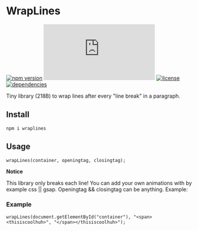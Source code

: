 # WrapLines

[![npm version](https://img.shields.io/npm/v/wraplines.svg)](https://www.npmjs.com/package/wraplines)
[![gzip size](http://img.badgesize.io/https://unpkg.com/wraplines/dist/wrapLines.mjs?compression=gzip)](https://unpkg.com/wraplines)
[![license](https://img.shields.io/npm/l/wraplines.svg)](https://github.com/nielsreijnders/wrapLines/blob/master/LICENSE)
[![dependencies](https://img.shields.io/badge/dependencies-none-ff69b4.svg)](https://github.com)

Tiny library (218B) to wrap lines after every "line break" in a paragraph.

## Install

```
npm i wraplines
```

## Usage

```
wrapLines(container, openingtag, closingtag);
```

**Notice**

This library only breaks each line! You can add your own animations with by example css || gsap. Openingtag && closingtag can be anything. Example:

### Example

```
wrapLines(document.getElementById("container"), "<span><thisiscoolhuh>", "</span></thisiscoolhuh>");
```
